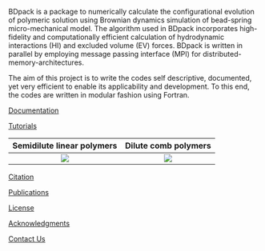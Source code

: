
<!---
<img src="https://github.com/amir-saadat/BDpack/blob/master/img.png?raw=true" width="100" alt="Logo"> 
---->

BDpack is a package to numerically calculate the configurational evolution of polymeric solution using Brownian dynamics simulation of bead-spring micro-mechanical model. The algorithm used in BDpack incorporates high-fidelity and computationally efficient calculation of hydrodynamic interactions (HI) and excluded volume (EV) forces. BDpack is written in parallel by employing message passing interface (MPI) for distributed-memory-architectures.

The aim of this project is to write the codes self descriptive, documented, yet very efficient to enable its applicability and development. To this end, the codes are written in modular fashion using Fortran.


[Documentation](https://github.com/amir-saadat/BDpack/wiki/Documentation)

[Tutorials](https://github.com/amir-saadat/BDpack/wiki/Tutorials)

Semidilute linear polymers |  Dilute comb polymers
:-------------------------:|:-------------------------:
[![](https://github.com/amir-saadat/BDpack/blob/master/projects/semidilute_linear/semidilute.png?raw=true)](https://github.com/amir-saadat/BDpack/wiki/Tutorials-(SemidiluteLinear))  |  [![](https://github.com/amir-saadat/BDpack/blob/master/projects/dilute_comb/comb.png?raw=true)](https://github.com/amir-saadat/BDpack/wiki/Tutorials-(DiluteComb))

[Citation](https://github.com/amir-saadat/BDpack/wiki/Citation)

[Publications](https://github.com/amir-saadat/BDpack/wiki/Publications)

[License](https://github.com/amir-saadat/BDpack/wiki/License)

[Acknowledgments](https://github.com/amir-saadat/BDpack/wiki/Acknowledgments)

[Contact Us](https://github.com/amir-saadat/BDpack/wiki/Contact-Us)
